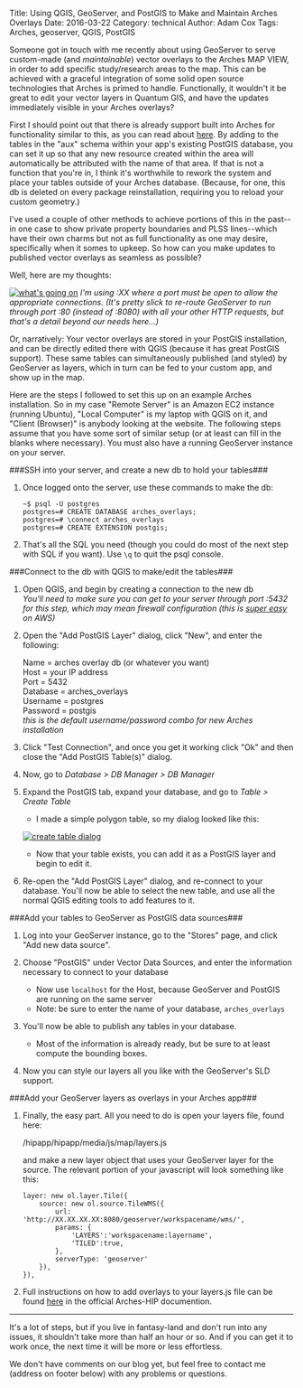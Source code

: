Title: Using QGIS, GeoServer, and PostGIS to Make and Maintain Arches Overlays
Date: 2016-03-22
Category: technical
Author: Adam Cox
Tags: Arches, geoserver, QGIS, PostGIS

Someone got in touch with me recently about using GeoServer to serve custom-made (and _maintainable_) vector overlays to the Arches MAP VIEW, in order to add specific study/research areas to the map. This can be achieved with a graceful integration of some solid open source technologies that Arches is primed to handle. Functionally, it wouldn't it be great to edit your vector layers in Quantum GIS, and have the updates immediately visible in your Arches overlays?

First I should point out that there is already support built into Arches for functionality similar to this, as you can read about [here](http://arches-hip.readthedocs.org/en/latest/loading-data/#optional-gis-layers-for-administrative-areas). By adding to the tables in the "aux" schema within your app's existing PostGIS database, you can set it up so that any new resource created within the area will automatically be attributed with the name of that area. If that is not a function that you're in, I think it's worthwhile to rework the system and place your tables outside of your Arches database. (Because, for one, this db is deleted on every package reinstallation, requiring you to reload your custom geometry.)

I've used a couple of other methods to achieve portions of this in the past--in one case to show private property boundaries and PLSS lines--which have their own charms but not as full functionality as one may desire, specifically when it somes to upkeep. So how can you make updates to published vector overlays as seamless as possible?

Well, here are my thoughts: 

[![what's going on](theme/img/qgis-geoserver-postgis-arches.png)](theme/img/qgis-geoserver-postgis-arches.png)
_I'm using :XX where a port must be open to allow the appropriate connections. (It's pretty slick to re-route GeoServer to run through port :80 (instead of :8080) with all your other HTTP requests, but that's a detail beyond our needs here...)_

Or, narratively: Your vector overlays are stored in your PostGIS installation, and can be directly edited there with QGIS (because it has great PostGIS support). These same tables can simultaneously published (and styled) by GeoServer as layers, which in turn can be fed to your custom app, and show up in the map.

Here are the steps I followed to set this up on an example Arches installation. So in my case "Remote Server" is an Amazon EC2 instance (running Ubuntu), "Local Computer" is my laptop with QGIS on it, and "Client (Browser)" is anybody looking at the website. The following steps assume that you have some sort of similar setup (or at least can fill in the blanks where necessary). You must also have a running GeoServer instance on your server.

###SSH into your server, and create a new db to hold your tables###

1.  Once logged onto the server, use these commands to make the db:

        ~$ psql -U postgres
        postgres=# CREATE DATABASE arches_overlays;
        postgres=# \connect arches_overlays
        postgres=# CREATE EXTENSION postgis;

2.  That's all the SQL you need (though you could do most of the next step with SQL if you want). Use `\q` to quit the psql console.
    
###Connect to the db with QGIS to make/edit the tables###

1.  Open QGIS, and begin by creating a connection to the new db<br>_You'll need to make sure you can get to your server through port :5432 for this step, which may mean firewall configuration (this is [super easy](http://docs.aws.amazon.com/AmazonVPC/latest/GettingStartedGuide/getting-started-create-security-group.html) on AWS)_

3.  Open the "Add PostGIS Layer" dialog, click "New", and enter the following:

    Name = arches overlay db (or whatever you want)<br>
    Host = your IP address<br>
    Port = 5432<br>
    Database = arches_overlays<br>
    Username = postgres<br>
    Password = postgis<br>
    _this is the default username/password combo for new Arches installation_
    
4.  Click "Test Connection", and once you get it working click "Ok" and then close the "Add PostGIS Table(s)" dialog.

5.  Now, go to _Database > DB Manager > DB Manager_

6.  Expand the PostGIS tab, expand your database, and go to _Table > Create Table_

    +  I made a simple polygon table, so my dialog looked like this:
    
    [![create table dialog](theme/img/make_postgis_table_qgis.png)](theme/img/make_postgis_table_qgis.png)
    
    +  Now that your table exists, you can add it as a PostGIS layer and begin to edit it.
    
7.  Re-open the "Add PostGIS Layer" dialog, and re-connect to your database.  You'll now be able to select the new table, and use all the normal QGIS editing tools to add features to it.

###Add your tables to GeoServer as PostGIS data sources###

1.  Log into your GeoServer instance, go to the "Stores" page, and click "Add new data source".

2.  Choose "PostGIS" under Vector Data Sources, and enter the information necessary to connect to your database

    +  Now use `localhost` for the Host, because GeoServer and PostGIS are running on the same server
    +  Note: be sure to enter the name of your database, `arches_overlays`
    
3.  You'll now be able to publish any tables in your database.

    +  Most of the information is already ready, but be sure to at least compute the bounding boxes.
    
4.  Now you can style our layers all you like with the GeoServer's SLD support.

###Add your GeoServer layers as overlays in your Arches app###

1.  Finally, the easy part. All you need to do is open your layers file, found here:
    
    /hipapp/hipapp/media/js/map/layers.js
    
    and make a new layer object that uses your GeoServer layer for the source. The relevant portion of your javascript will look something like this:
    
        layer: new ol.layer.Tile({
            source: new ol.source.TileWMS({
                url: 'http://XX.XX.XX.XX:8080/geoserver/workspacename/wms/',
                params: {
                    'LAYERS':'workspacename:layername',
                    'TILED':true,
                },
                serverType: 'geoserver'
            }),
        }),
    
2.  Full instructions on how to add overlays to your layers.js file can be found [here](http://arches-hip.readthedocs.org/en/latest/customization/#overlays) in the official Arches-HIP documention.
    
---

It's a lot of steps, but if you live in fantasy-land and don't run into any issues, it shouldn't take more than half an hour or so. And if you can get it to work once, the next time it will be more or less effortless.

We don't have comments on our blog yet, but feel free to contact me (address on footer below) with any problems or questions.  
